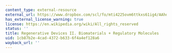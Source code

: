 ```yaml
---
content_type: external-resource
external_url: https://www.dropbox.com/scl/fo/mti4225ovm6ttkxs61ig4/AAhdCo3GUwI6XaKxL88rZmo/Chapters/Chap%206%20Regenerative%20Devices%20II.%20Biomaterials%20%2B%20Regulatory%20Molecules?dl=0&rlkey=lk9sc8zmko2ozm8m59o8qza0y
has_external_license_warning: true
license: https://en.wikipedia.org/wiki/All_rights_reserved
status: ''
title: Regenerative Devices II. Biomaterials + Regulatory Molecules
uid: 1cb87b2e-4cad-4372-b633-6f4a4ef128a6
wayback_url: ''
---
```

